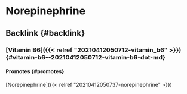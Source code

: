# Norepinephrine


## Backlink {#backlink}


### [Vitamin B6]({{< relref "20210412050712-vitamin_b6" >}}) {#vitamin-b6--20210412050712-vitamin-b6-dot-md}


#### Promotes {#promotes}

[Norepinephrine]({{< relref "20210412050737-norepinephrine" >}})
